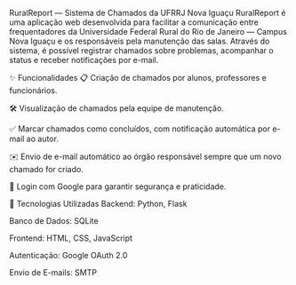 RuralReport — Sistema de Chamados da UFRRJ Nova Iguaçu
RuralReport é uma aplicação web desenvolvida para facilitar a comunicação entre frequentadores da Universidade Federal Rural do Rio de Janeiro — Campus Nova Iguaçu e os responsáveis pela manutenção das salas. Através do sistema, é possível registrar chamados sobre problemas, acompanhar o status e receber notificações por e-mail.

✨ Funcionalidades
📋 Criação de chamados por alunos, professores e funcionários.

🛠️ Visualização de chamados pela equipe de manutenção.

✅ Marcar chamados como concluídos, com notificação automática por e-mail ao autor.

✉️ Envio de e-mail automático ao órgão responsável sempre que um novo chamado for criado.

🔐 Login com Google para garantir segurança e praticidade.

🧰 Tecnologias Utilizadas
Backend: Python, Flask

Banco de Dados: SQLite

Frontend: HTML, CSS, JavaScript

Autenticação: Google OAuth 2.0

Envio de E-mails: SMTP
